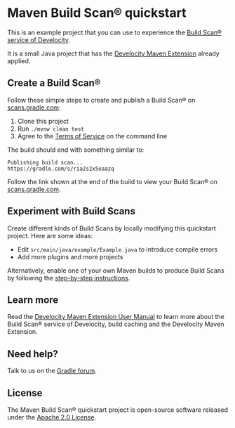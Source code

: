 # Maven Build Scan® quickstart

This is an example project that you can use to experience the [Build Scan® service of Develocity][gradle.com].

It is a small Java project that has the [Develocity Maven Extension][manual] already applied.

## Create a Build Scan®

Follow these simple steps to create and publish a Build Scan® on [scans.gradle.com][scans.gradle.com]:

1. Clone this project
2. Run `./mvnw clean test`
3. Agree to the [Terms of Service][terms-of-service] on the command line

The build should end with something similar to:

    Publishing build scan...
    https://gradle.com/s/ria2s2x5oaazq

Follow the link shown at the end of the build to view your Build Scan® on [scans.gradle.com][scans.gradle.com].

## Experiment with Build Scans

Create different kinds of Build Scans by locally modifying this quickstart project. Here are some ideas:

- Edit `src/main/java/example/Example.java` to introduce compile errors
- Add more plugins and more projects

Alternatively, enable one of your own Maven builds to produce Build Scans by following the [step-by-step instructions](https://scans.gradle.com/#maven).

## Learn more

Read the [Develocity Maven Extension User Manual][manual] to learn more about the Build Scan® service of Develocity, build caching and the Develocity Maven Extension.

## Need help?

Talk to us on the [Gradle forum][gradle-forum].

## License

The Maven Build Scan® quickstart project is open-source software released under the [Apache 2.0 License][apache-license].

[apache-license]: https://www.apache.org/licenses/LICENSE-2.0.html
[manual]: https://docs.gradle.com/enterprise/maven-extension
[gradle.com]: https://www.gradle.com
[terms-of-service]: https://gradle.com/terms-of-service
[scans.gradle.com]: https://scans.gradle.com
[gradle-forum]: https://discuss.gradle.org/c/help-discuss/scans
